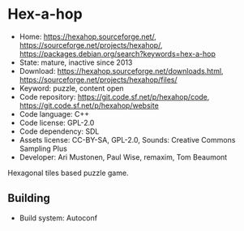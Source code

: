 # Hex-a-hop

- Home: https://hexahop.sourceforge.net/, https://sourceforge.net/projects/hexahop/, https://packages.debian.org/search?keywords=hex-a-hop
- State: mature, inactive since 2013
- Download: https://hexahop.sourceforge.net/downloads.html, https://sourceforge.net/projects/hexahop/files/
- Keyword: puzzle, content open
- Code repository: https://git.code.sf.net/p/hexahop/code, https://git.code.sf.net/p/hexahop/website
- Code language: C++
- Code license: GPL-2.0
- Code dependency: SDL
- Assets license: CC-BY-SA, GPL-2.0, Sounds: Creative Commons Sampling Plus
- Developer: Ari Mustonen, Paul Wise, remaxim, Tom Beaumont

Hexagonal tiles based puzzle game.

## Building

- Build system: Autoconf
